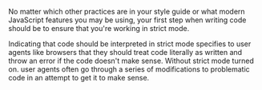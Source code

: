 
No matter which other practices are in your style guide or what modern JavaScript features you may be using, your first step when writing code should be to ensure that you're working in strict mode. 

Indicating that code should be interpreted in strict mode specifies to user agents like browsers that they should treat code literally as written and throw an error if the code doesn't make sense. Without strict mode turned on. user agents often go through a series of modifications to problematic code in an attempt to get it to make sense.